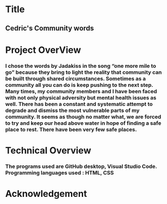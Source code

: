 # Title

## Cedric's Community words

# Project OverView

### I chose the words by Jadakiss in the song “one more mile to go” because they bring to light the reality that community can be built through shared circumstances. Sometimes as a community all you can do is keep pushing to the next step. Many times, my community members and I have been faced with not only physical adversity but mental health issues as well. There has been a constant and systematic attempt to degrade and dismiss the most vulnerable parts of my community. It seems as though no matter what, we are forced to try and keep our head above water in hope of finding a safe place to rest. There have been very few safe places.


# Technical Overview

###  The programs used are GitHub desktop, Visual Studio Code. Programming languages used : HTML, CSS

# Acknowledgement